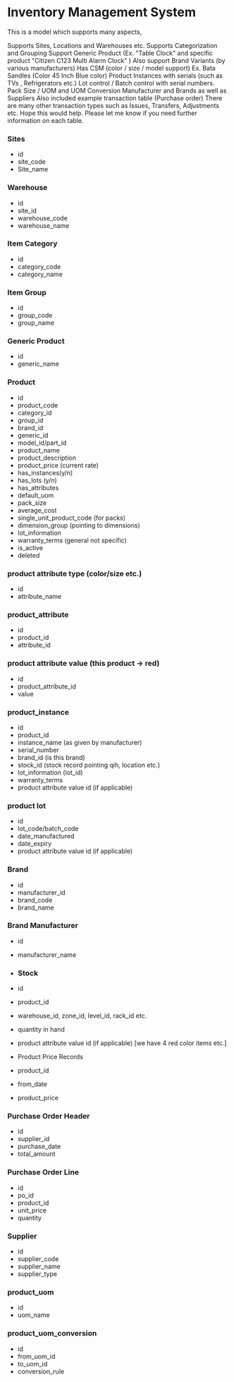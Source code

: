 # Inventory Management System

This is a model which supports many aspects,

Supports Sites, Locations and Warehouses etc.
Supports Categorization and Grouping
Support Generic Product (Ex. "Table Clock" and specific product "Citizen C123 Multi Alarm Clock" )
Also support Brand Variants (by various manufacturers)
Has CSM (color / size / model support) Ex. Bata Sandles (Color 45 Inch Blue color)
Product Instances with serials (such as TVs , Refrigerators etc.)
Lot control / Batch control with serial numbers.
Pack Size / UOM and UOM Conversion
Manufacturer and Brands as well as Suppliers
Also included example transaction table (Purchase order)
There are many other transaction types such as Issues, Transfers, Adjustments etc.
Hope this would help. Please let me know if you need further information on each table.

### Sites
- id
- site_code
- Site_name

### Warehouse
- id
- site_id
- warehouse_code
- warehouse_name

### Item Category
- id
- category_code
- category_name

### Item Group
- id
- group_code
- group_name

### Generic Product
- id
- generic_name

### Product
- id
- product_code
- category_id
- group_id
- brand_id
- generic_id
- model_id/part_id
- product_name
- product_description
- product_price (current rate)
- has_instances(y/n)
- has_lots (y/n)
- has_attributes
- default_uom
- pack_size
- average_cost
- single_unit_product_code (for packs)
- dimension_group (pointing to dimensions)
- lot_information
- warranty_terms (general not specific)
- is_active
- deleted

### product attribute type (color/size etc.)
- id
- attribute_name

### product_attribute
- id
- product_id
- attribute_id

### product attribute value (this product -> red)
- id
- product_attribute_id
- value

### product_instance
- id
- product_id
- instance_name (as given by manufacturer)
- serial_number
- brand_id (is this brand)
- stock_id (stock record pointing qih, location etc.)
- lot_information (lot_id)
- warranty_terms
- product attribute value id (if applicable)

### product lot
- id
- lot_code/batch_code
- date_manufactured
- date_expiry
- product attribute value id (if applicable)

### Brand
- id
- manufacturer_id
- brand_code
- brand_name

### Brand Manufacturer
- id
- manufacturer_name

- ### Stock
- id
- product_id
- warehouse_id, zone_id, level_id, rack_id etc.
- quantity in hand
- product attribute value id (if applicable) [we have 4 red color items etc.]
- Product Price Records
- product_id
- from_date
- product_price

### Purchase Order Header
- id
- supplier_id
- purchase_date
- total_amount

### Purchase Order Line
- id
- po_id
- product_id
- unit_price
- quantity

### Supplier
- id
- supplier_code
- supplier_name
- supplier_type

### product_uom
- id
- uom_name

### product_uom_conversion
- id
- from_uom_id
- to_uom_id
- conversion_rule
